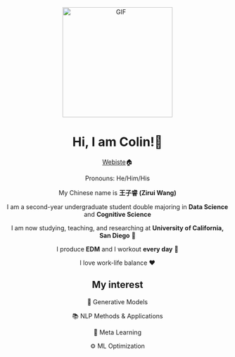 <div align="center">
<img align="center" alt="GIF" height="250px" src="https://media.giphy.com/media/du3J3cXyzhj75IOgvA/giphy.gif" />

# Hi, I am Colin!👋

[Webiste](https://ziruiw.net)🏠

Pronouns: He/Him/His

My Chinese name is **王子睿 (Zirui Wang)**

I am a second-year undergraduate student double majoring in **Data Science** and **Cognitive Science**

I am now studying, teaching, and researching at **University of California, San Diego** 🔱

I produce **EDM** and I workout **every day** 💪

I love work-life balance ❤️

## My interest

🎵 Generative Models

📚 NLP Methods & Applications

📌 Meta Learning

⚙️ ML Optimization
<!---
<p align="center">
  <img src ="https://github-readme-stats.vercel.app/api?username=zwcolin&show_icons=true&count_private=true&theme=default&hide_border=true&include_all_commits=true">
  <img src ="https://github-readme-stats.vercel.app/api/top-langs/?username=zwcolin&layout=compact&hide_border=true&langs_count=10&count_private=true&show_icons=true">
</p>
--->
</div>
